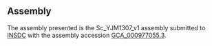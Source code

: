 

Assembly
--------

The assembly presented is the Sc\_YJM1307\_v1 assembly submitted to
[INSDC](http://www.insdc.org) with the assembly accession
[GCA\_000977055.3](http://www.ebi.ac.uk/ena/data/view/GCA_000977055.3).
